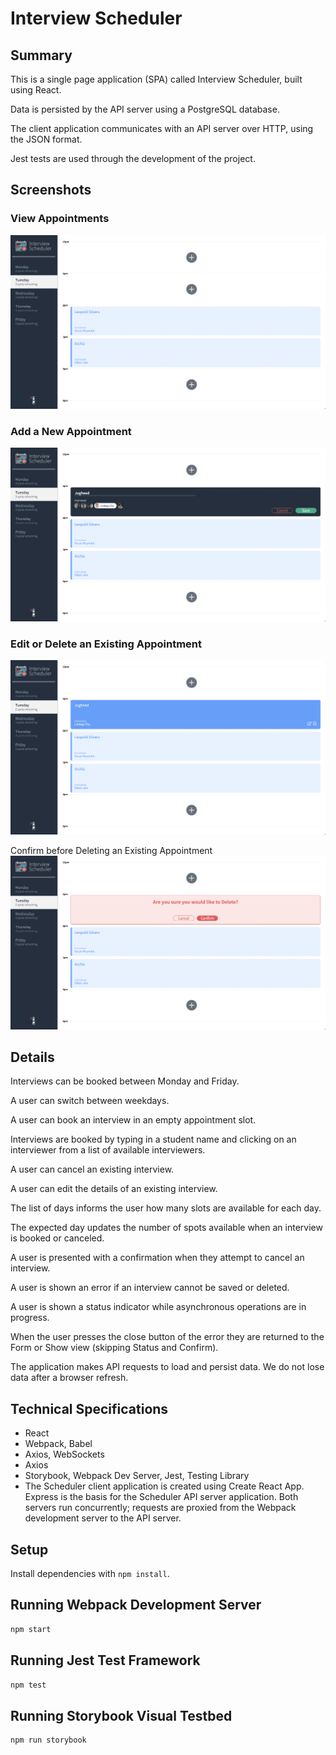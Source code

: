 # Interview Scheduler

## Summary
This is a single page application (SPA) called Interview Scheduler, built using React.

Data is persisted by the API server using a PostgreSQL database.

The client application communicates with an API server over HTTP, using the JSON format.

Jest tests are used through the development of the project.

## Screenshots
### View Appointments
![View Appointments](./screenshots/view_appointments.png "Select a day to view all appointments for that day")

### Add a New Appointment
![Add a New Appointment](./screenshots/add_a_new_appointment.png "Provide your name and select an interviewer")

### Edit or Delete an Existing Appointment
![Edit or Delete an Existing Appointment](./screenshots/edit_or_delete_an_appointment.png "Choose an edit or delete action")

Confirm before Deleting an Existing Appointment
![Confirm before Deleting an Existing Appointment](./screenshots/confirm_before_delete.png "Confirm or cancel the delte action")


## Details
Interviews can be booked between Monday and Friday.

A user can switch between weekdays.

A user can book an interview in an empty appointment slot.

Interviews are booked by typing in a student name and clicking on an interviewer from a list of available interviewers.

A user can cancel an existing interview.

A user can edit the details of an existing interview.

The list of days informs the user how many slots are available for each day.

The expected day updates the number of spots available when an interview is booked or canceled.

A user is presented with a confirmation when they attempt to cancel an interview.

A user is shown an error if an interview cannot be saved or deleted.

A user is shown a status indicator while asynchronous operations are in progress.

When the user presses the close button of the error they are returned to the Form or Show view (skipping Status and Confirm).

The application makes API requests to load and persist data. We do not lose data after a browser refresh.

## Technical Specifications
- React
- Webpack, Babel
- Axios, WebSockets
- Axios
- Storybook, Webpack Dev Server, Jest, Testing Library
- The Scheduler client application is created using Create React App. Express is the basis for the Scheduler API server application. Both servers run concurrently; requests are proxied from the Webpack development server to the API server.

## Setup

Install dependencies with `npm install`.

## Running Webpack Development Server

```sh
npm start
```

## Running Jest Test Framework

```sh
npm test
```

## Running Storybook Visual Testbed

```sh
npm run storybook
```

